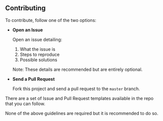 ## Contributing
To contribute, follow one of the two options:

- **Open an Issue**

  Open an issue detailing:
  1. What the issue is
  2. Steps to reproduce
  3. Possible solutions

  Note: These details are recommended but are entirely optional.

- **Send a Pull Request**

  Fork this project and send a pull request to the `master` branch.
  
There are a set of Issue and Pull Request templates available in the repo that you can follow.
  
None of the above guidelines are required but it is recommended to do so.
